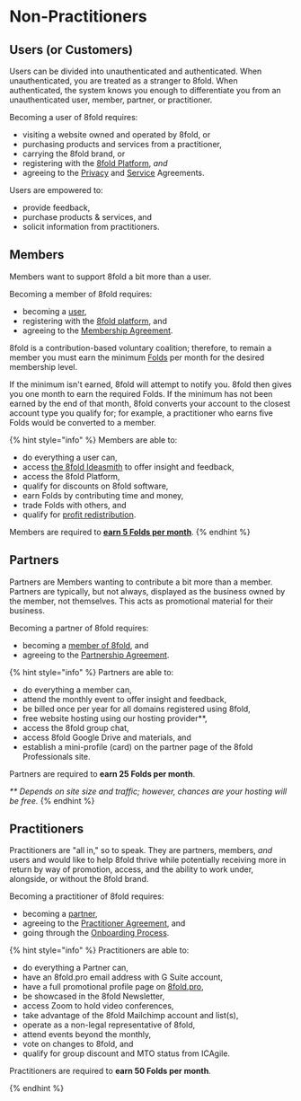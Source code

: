 # Non-Practitioners

## Users \(or Customers\)

Users can be divided into unauthenticated and authenticated. When unauthenticated, you are treated as a stranger to 8fold. When authenticated, the system knows you enough to differentiate you from an unauthenticated user, member, partner, or practitioner.

Becoming a user of 8fold requires:

* visiting a website owned and operated by 8fold, or
* purchasing products and services from a practitioner,
* carrying the 8fold brand, or
* registering with the [8fold Platform](https://8fold.software/), _and_
* agreeing to the [Privacy](../policy-palace/privacy-agreement.md) and [Service](../policy-palace/service-agreement.md) Agreements.

Users are empowered to:

* provide feedback,
* purchase products & services, and
* solicit information from practitioners.

## Members

Members want to support 8fold a bit more than a user.

Becoming a member of 8fold requires:

* becoming a [user](users.md),
* registering with the [8fold platform](https://8fold.pro), and
* agreeing to the [Membership Agreement](../policy-palace/membership-agreement.md).

8fold is a contribution-based voluntary coalition; therefore, to remain a member you must earn the minimum [Folds](../the-inner-fold/eight/fold-system/) per month for the desired membership level. 

If the minimum isn't earned, 8fold will attempt to notify you. 8fold then gives you one month to earn the required Folds. If the minimum has not been earned by the end of that month, 8fold converts your account to the closest account type you qualify for; for example, a practitioner who earns five Folds would be converted to a member.

{% hint style="info" %}
Members are able to:

* do everything a user can,
* access [the 8fold Ideasmith](members.md) to offer insight and feedback,
* access the 8fold Platform,
* qualify for discounts on 8fold software,
* earn Folds by contributing time and money,
* trade Folds with others, and
* qualify for [profit redistribution](members.md).

Members are required to [**earn 5 Folds per month**](members.md).
{% endhint %}

## Partners

Partners are Members wanting to contribute a bit more than a member. Partners are typically, but not always, displayed as the business owned by the member, not themselves. This acts as promotional material for their business.

Becoming a partner of 8fold requires:

* becoming a [member of 8fold](members.md), and
* agreeing to the [Partnership Agreement](../policy-palace/partnership-agreement.md).

{% hint style="info" %}
Partners are able to:

* do everything a member can,
* attend the monthly event to offer insight and feedback,
* be billed once per year for all domains registered using 8fold,
* free website hosting using our hosting provider**,
* access the 8fold group chat,
* access 8fold Google Drive and materials, and
* establish a mini-profile \(card\) on the partner page of the 8fold Professionals site.

Partners are required to **earn 25 Folds per month**.

_\*\* Depends on site size and traffic; however, chances are your hosting will be free._
{% endhint %}

## Practitioners

Practitioners are "all in," so to speak. They are partners, members, _and_ users and would like to help 8fold thrive while potentially receiving more in return by way of promotion, access, and the ability to work under, alongside, or without the 8fold brand.

Becoming a practitioner of 8fold requires:

* becoming a [partner](../partners.md),
* agreeing to the [Practitioner Agreement](../../policy-palace/practitioner-agreement.md), and
* going through the [Onboarding Process](becoming-a-practitioner/README.md).

{% hint style="info" %}
Practitioners are able to:

* do everything a Partner can,
* have an 8fold.pro email address with G Suite account,
* have a full promotional profile page on [8fold.pro](https://8fold.pro),
* be showcased in the 8fold Newsletter,
* access Zoom to hold video conferences,
* take advantage of the 8fold Mailchimp account and list\(s\),
* operate as a non-legal representative of 8fold,
* attend events beyond the monthly,
* vote on changes to 8fold, and
* qualify for group discount and MTO status from ICAgile.

Practitioners are required to **earn 50 Folds per month**.

{% endhint %}





